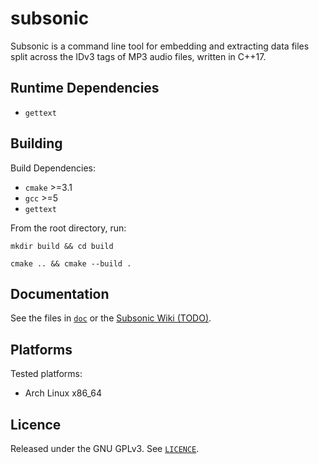 # subsonic

Subsonic is a command line tool for embedding and extracting data files split across the IDv3 tags of MP3 audio files, written in C++17.

## Runtime Dependencies

- `gettext`

## Building

Build Dependencies:
- `cmake` >=3.1
- `gcc` >=5
- `gettext`

From the root directory, run:

`mkdir build && cd build`

`cmake .. && cmake --build .`

## Documentation

See the files in [`doc`](doc) or the [Subsonic Wiki (TODO)](https://github.com/kxwiggins/subsonic/wiki).

## Platforms

Tested platforms:
- Arch Linux x86_64

## Licence

Released under the GNU GPLv3. See [`LICENCE`](LICENCE).